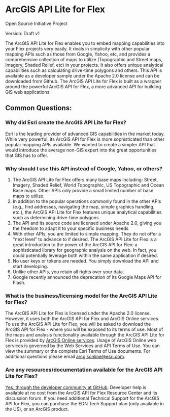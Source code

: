 # ArcGIS API Lite for Flex

Open Source Initiative Project

Version: Draft v1

The ArcGIS API Lite for Flex enables you to embed mapping capabilities into
your Flex projects very easily. It rivals in simplicity with other popular mapping
APIs such as those from Google, Yahoo, etc, and provides a comprehensive collection of
maps to utilize (Topographic and Street maps, Imagery, Shaded Relief, etc) in your
projects. It also offers unique analytical capabilities such as calculating drive-time polygons and others.
This API is available as a developer sample under the Apache 2.0 license and can
be downloaded from Github. The ArcGIS API Lite for Flex is built as a wrapper around the
powerful ArcGIS API for Flex, a more advanced API for building GIS web applications.

## Common Questions:

### Why did Esri create the ArcGIS API Lite for Flex?

Esri is the leading provider of advanced GIS capabilities in the market today.
While very powerful, its ArcGIS API for Flex is more sophisticated than other popular
mapping APIs available. We wanted to create a simpler API that would introduce the
average non-GIS expert into the great opportunities that GIS has to offer.

### Why should I use this API instead of Google, Yahoo, or others?

1. The ArcGIS API Lite for Flex offers many base maps including: Street, Imagery,
   Shaded Relief, World Topographic, US Topographic and Ocean Base maps. Other APIs only provide
   a small limited number of base maps to utilize.
2. In addition to the popular operations commonly found in the other APIs (e.g., find
   addresses, navigating the map, simple graphics handling, etc.), the ArcGIS API Lite
   for Flex features unique analytical capabilities such as determining drive-time polygons.
3. The API and its source code are licensed under Apache 2.0, giving you the freedom to
   adapt it to your specific business needs
4. With other APIs, you are limited to simple mapping. They do not offer a "next level"
   to advance to if desired. The ArcGIS API Lite for Flex is a great introduction to the
   power of the ArcGIS API for Flex: a sophisticated library for geographic analysis on the web.
   In fact, you could potentially leverage both within the same application if desired.
5. No user keys or tokens are needed. You simply download the API and start developing.
6. Unlike other APIs, you retain all rights over your data.
7. Google recently announced the deprecation of its Google Maps API for Flash.

### What is the business/licensing model for the ArcGIS API Lite for Flex?

The ArcGIS API Lite for Flex is licensed under the Apache 2.0 license. However, it uses both
the ArcGIS API for Flex and ArcGIS Online services. To use the ArcGIS API Lite
for Flex, you will be asked to download the ArcGIS API for Flex - where you will be
exposed to its terms of use. Most of the maps and analysis functionality available through the
ArcGIS API Lite for Flex is provided by [ArcGIS Online services](http://www.esri.com/software/arcgis/arcgisonline/index.html). Usage of ArcGIS Online web
services is governed by the Web Services and API Terms of Use. You can view the summary
or the complete Esri Terms of Use documents. For additional questions please email arcgisonline@esri.com.

### Are any resources/documentation available for the ArcGIS API Lite for Flex?

[Yes, through the developer community at GitHub](https://github.com/ArcGIS/FlexAPILite/wiki).
Developer help is available at no cost from the ArcGIS API for Flex Resource Center and its discussion
forum. If you need additional Technical Support for the ArcGIS API for Flex, you can purchase the
EDN Tech Support plan (only available in the US), or an ArcGIS product.

